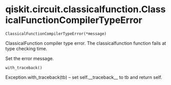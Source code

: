 # qiskit.circuit.classicalfunction.ClassicalFunctionCompilerTypeError

`ClassicalFunctionCompilerTypeError(*message)`

ClassicalFunction compiler type error. The classicalfunction function fails at type checking time.

Set the error message.

`with_traceback()`

Exception.with\_traceback(tb) – set self.\_\_traceback\_\_ to tb and return self.
